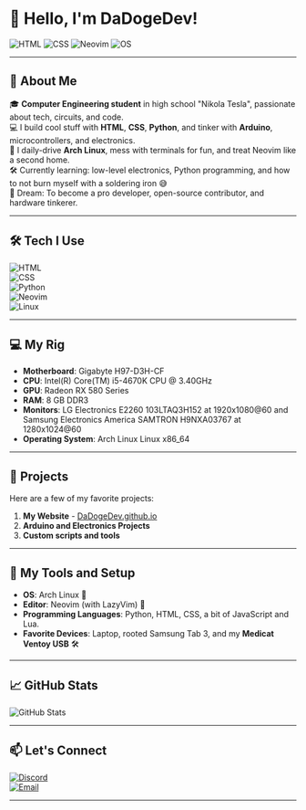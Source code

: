 # 👋 Hello, I'm DaDogeDev!  

![HTML](https://img.shields.io/badge/HTML-5-E34F26?logo=html5&logoColor=white) 
![CSS](https://img.shields.io/badge/CSS-3-1572B6?logo=css3&logoColor=white)
![Neovim](https://img.shields.io/badge/Editor-Neovim-57A143?logo=neovim&logoColor=white)
![OS](https://img.shields.io/badge/OS-Arch-4F5B93?logo=arch-linux&logoColor=white)

---

## 🌟 **About Me**  
🎓  **Computer Engineering student** in high school "Nikola Tesla", passionate about tech, circuits, and code.  
💻  I build cool stuff with **HTML**, **CSS**, **Python**, and tinker with **Arduino**, microcontrollers, and electronics.  
📀  I daily-drive **Arch Linux**, mess with terminals for fun, and treat Neovim like a second home.  
🛠️  Currently learning: low-level electronics, Python programming, and how to not burn myself with a soldering iron 😅  
🚀  Dream: To become a pro developer, open-source contributor, and hardware tinkerer.

---

## 🛠 **Tech I Use**  
![HTML](https://img.shields.io/badge/HTML-5-orange?logo=html5&logoColor=white)  
![CSS](https://img.shields.io/badge/CSS-3-1572B6?logo=css3&logoColor=white)  
![Python](https://img.shields.io/badge/Python-3.10-306998?logo=python&logoColor=white)  
![Neovim](https://img.shields.io/badge/Editor-Neovim-57A143?logo=neovim&logoColor=white)  
![Linux](https://img.shields.io/badge/Linux-Arch-4F5B93?logo=arch-linux&logoColor=white)  

---

## 💻 **My Rig**  
- **Motherboard**:   Gigabyte H97-D3H-CF
- **CPU**: Intel(R) Core(TM) i5-4670K CPU @ 3.40GHz
- **GPU**: Radeon RX 580 Series
- **RAM**: 8 GB  DDR3
- **Monitors**: LG Electronics E2260 103LTAQ3H152 at 1920x1080@60 and Samsung Electronics America SAMTRON H9NXA03767 at 1280x1024@60
- **Operating System**: Arch Linux Linux x86_64  

---

## 🔭 **Projects**  
Here are a few of my favorite projects:  

1. **My Website** - [DaDogeDev.github.io](https://dadogedev.github.io)  
2. **Arduino and Electronics Projects**  
3. **Custom scripts and tools**  

---

## 🧰 **My Tools and Setup**  
- **OS**: Arch Linux 🐧  
- **Editor**: Neovim (with LazyVim) 📝  
- **Programming Languages**: Python, HTML, CSS, a bit of JavaScript and Lua.  
- **Favorite Devices**: Laptop, rooted Samsung Tab 3, and my **Medicat Ventoy USB** 🛠️  

---

## 📈 **GitHub Stats**  

![GitHub Stats](https://github-readme-stats.vercel.app/api?username=dadogedev&show_icons=true&theme=tokyonight&count_private=true)

---

## 📫 **Let's Connect**  
[![Discord](https://img.shields.io/badge/Discord-dadogedev-5865F2?logo=discord&logoColor=white)](https://discord.com/)  
[![Email](https://img.shields.io/badge/Email-dadogedev@proton.me-red?logo=gmail&logoColor=white)](mailto:dadogedev@proton.me)

---  
